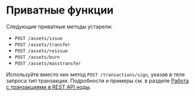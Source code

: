 # Приватные функции

Следующие приватные методы устарели:

* `POST /assets/issue`
* `POST /assets/transfer`
* `POST /assets/reissue`
* `POST /assets/burn`
* `POST /assets/masstransfer`

Используйте вместо них метод `POST /transactions/sign`, указав в теле запроса тип транзакции. Подробности и примеры см. в разделе [Работа с транзакциями в REST API ноды](/ru/waves-node/transactions).
